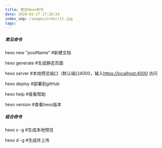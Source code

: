 ```yaml
---
title: 常见Hexo命令
date: 2020-03-27 17:28:24
index_img: /images/order/11.jpg
tags:
---
```


##### 常见命令

hexo new "postName" #新建文档

hexo generate #生成静态页面

hexo server #本地预览端口（默认端口4000，输入[https://localhost:4000](https://link.jianshu.com/?t=https://localhost:4000) 访问

hexo deploy #部署到gitHub

hexo help #查看帮助

hexo version #查看hexo版本

##### 组合命令

hexo s -g #生成本地预览

hexo d -g #生成并上传



